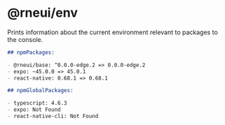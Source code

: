 # @rneui/env

Prints information about the current environment relevant to packages to the console.

```md
## npmPackages:

- @rneui/base: ^0.0.0-edge.2 => 0.0.0-edge.2
- expo: ~45.0.0 => 45.0.1
- react-native: 0.68.1 => 0.68.1

## npmGlobalPackages:

- typescript: 4.6.3
- expo: Not Found
- react-native-cli: Not Found
```
